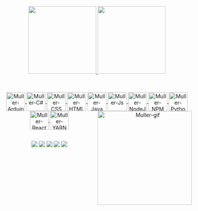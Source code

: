<!--- 👋 Olá, eu sou o Gabriel Müller DS
- 👀 Tenho interesse em Desenvolvimento de Sistemas e Volêi
- 🌱 Ainda estou em fase de aprendizagem
- 📫 Como podem me encontrar?
- Instagram: @gabriel_mullersz
- Facebook: Gabriel M. Santos
- WhatsApp: +55 (11) 97295-3440-->
<div align="center">
 <a href="https://github.com/GabrielMullerDS">
 <img height="180em" src="https://github-readme-stats.vercel.app/api?username=GabrielMullerDS&show_icons=true&theme=dark&include_all_commits=true&count_private=true"/>
 <img height="180em" src="https://github-readme-stats.vercel.app/api/top-langs/?username=GabrielMullerDS&layout=compact&langs_count=7&theme=dark"/>
</div>
 
  ##
  
<div style="display: inline_block" align="center"><br>
 <img align="center" alt="Muller-Arduino" height="50" width="50" src="https://cdn.jsdelivr.net/gh/devicons/devicon/icons/arduino/arduino-original-wordmark.svg">
 <img align="center" alt="Muller-C#" height="50" width="50" src="https://cdn.jsdelivr.net/gh/devicons/devicon/icons/csharp/csharp-plain.svg">
 <img align="center" alt="Muller-CSS" height="50" width="50" src="https://cdn.jsdelivr.net/gh/devicons/devicon/icons/css3/css3-plain-wordmark.svg">
 <img align="center" alt="Muller-HTML" height="50" width="50" src="https://cdn.jsdelivr.net/gh/devicons/devicon/icons/html5/html5-plain-wordmark.svg">
 <img align="center" alt="Muller-Java" height="50" width="50" src="https://cdn.jsdelivr.net/gh/devicons/devicon/icons/java/java-plain-wordmark.svg">
 <img align="center" alt="Muller-Js" height="50" width="50" src="https://cdn.jsdelivr.net/gh/devicons/devicon/icons/javascript/javascript-plain.svg">
 <img align="center" alt="Muller-NodeJs" height="50" width="50" src="https://cdn.jsdelivr.net/gh/devicons/devicon/icons/nodejs/nodejs-plain.svg">
 <img align="center" alt="Muller-NPM" height="50" width="50" src="https://cdn.jsdelivr.net/gh/devicons/devicon/icons/npm/npm-original-wordmark.svg">
 <img align="center" alt="Muller-Python" height="50" width="50" src="https://cdn.jsdelivr.net/gh/devicons/devicon/icons/python/python-plain-wordmark.svg">
 <img align="center" alt="Muller-React" height="50" width="50" src="https://cdn.jsdelivr.net/gh/devicons/devicon/icons/react/react-original-wordmark.svg">
 <img align="center" alt="Muller-YARN" height="50" width="50" src="https://cdn.jsdelivr.net/gh/devicons/devicon/icons/yarn/yarn-original.svg">
 <img align="right" width="250" height="250" alt="Muller-gif" src="https://media4.giphy.com/media/ES4Vcv8zWfIt2/giphy.gif?cid=ecf05e47sjwuozf8nit1shl6ahskd2stdwl11zqbhq7n42kp&rid=giphy.gif&ct=g">
</div>
 
  ##
 
<div style="display: inline_block" align="center"> 
 <a href="https://discord.gg/8s6xwjG26a" target="_blank"><img src="https://img.shields.io/badge/Discord-000000?style=for-the-badge&logo=discord&logoColor=white" target="_blank"></a>    
 <a href = ""><img src="https://img.shields.io/badge/Facebook-000000?style=for-the-badge&logo=facebook&logoColor=white" target="_blank"></a>
 <a href="https://instagram.com/gabriel_mullersz" target="_blank"><img src="https://img.shields.io/badge/Instagram-000000?style=for-the-badge&logo=instagram&logoColor=white" target="_blank"></a>
 <a href="https://chatwith.io/s/gabriel-muller-ds" target="_blank"><img src="https://img.shields.io/badge/WhatsApp-000000?style=for-the-badge&logo=whatsapp&logoColor=white" target="_blank"></a>
 <a href = "mailto:gabhmuller10@gmail.com"><img src="https://img.shields.io/badge/-Gmail-000000?style=for-the-badge&logo=gmail&logoColor=white" target="_blank"></a>
</div>
